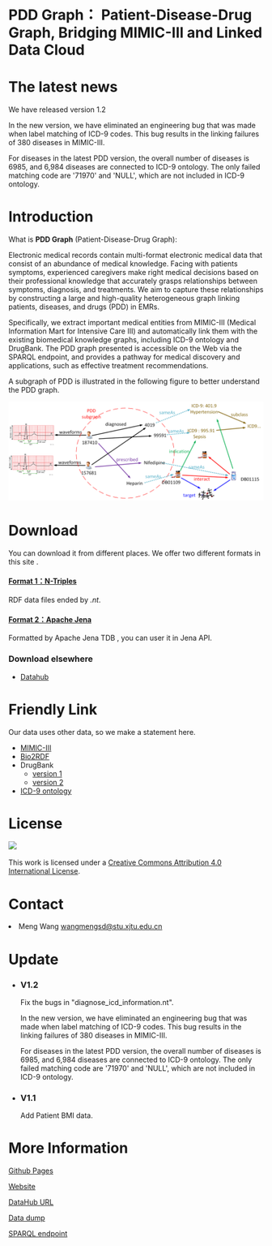 # PDD Graph： Patient-Disease-Drug Graph, Bridging MIMIC-III and Linked Data Cloud

# The latest news

We have released version 1.2

In the new version, we have eliminated an engineering bug that was made when label matching of ICD-9 codes. This bug results in the linking failures of 380 diseases in MIMIC-III.

For diseases in the latest PDD version, the overall number of diseases is 6985, and 6,984 diseases are connected to ICD-9 ontology. The only failed matching code are '71970' and 'NULL', which are not included in ICD-9 ontology.

# Introduction

What is **PDD Graph** (Patient-Disease-Drug Graph):

Electronic medical records contain multi-format electronic medical data that consist of an abundance of medical knowledge. Facing with patients symptoms, experienced caregivers make right medical decisions based on their professional knowledge that accurately grasps relationships between symptoms, diagnosis, and treatments. We aim to capture these relationships by constructing a large and high-quality heterogeneous graph linking patients, diseases, and drugs (PDD) in EMRs.

Specifically, we extract important medical entities from MIMIC-III (Medical Information Mart for Intensive Care III) and automatically link them with the existing biomedical knowledge graphs, including ICD-9 ontology and DrugBank. The PDD graph presented is accessible on the Web via the SPARQL endpoint, and provides a pathway for medical discovery and applications, such as effective treatment recommendations.

A subgraph of PDD is illustrated in the following figure to better understand the PDD graph.

![](my/simple-graph.png)

# Download

You can download it from different places. We offer two different formats in this site .

#### [Format 1：N-Triples](http://kmap.xjtudlc.com/pdd/data/pdd_nt.zip)

RDF data files ended by _.nt_.

#### [Format 2：Apache Jena](http://kmap.xjtudlc.com/pdd/data/pdd_jena_tdb.zip)

Formatted by Apache Jena TDB , you can user it in Jena API.

### Download elsewhere

*   [Datahub](https://datahub.io/dataset/pdd-graph)

# Friendly Link

Our data uses other data, so we make a statement here.

*   [MIMIC-III](https://mimic.physionet.org/)
*   [Bio2RDF](http://bio2rdf.org/)
*   DrugBank
    *   [version 1](https://datahub.io/dataset/bio2rdf-drugbank)
    *   [version 2](http://wifo5-03.informatik.uni-mannheim.de/drugbank/)
*   [ICD-9 ontology](http://bioportal.bioontology.org/ontologies/ICD9CM)

# License

[![](https://i.creativecommons.org/l/by/4.0/88x31.png)](http://creativecommons.org/licenses/by/4.0/)

This work is licensed under a [Creative Commons Attribution 4.0 International License](http://creativecommons.org/licenses/by/4.0/).

# Contact

<li>Meng Wang <a href="mailto:wangmengsd@stu.xjtu.edu.cn">wangmengsd@stu.xjtu.edu.cn</a></li>

# Update

*   ### V1.2

    Fix the bugs in "diagnose_icd_information.nt".

    In the new version, we have eliminated an engineering bug that was made when label matching of ICD-9 codes. This bug results in the linking failures of 380 diseases in MIMIC-III.

    For diseases in the latest PDD version, the overall number of diseases is 6985, and 6,984 diseases are connected to ICD-9 ontology. The only failed matching code are '71970' and 'NULL', which are not included in ICD-9 ontology.
*   ### V1.1

    Add Patient BMI data.

# More Information 

[Github Pages](https://wangmengsd.github.io/pdd-graph/)

[Website](http://kmap.xjtudlc.com/pdd)

[DataHub URL](https://datahub.io/tl/dataset/pdd-graph)

[Data dump](http://kmap.xjtudlc.com/pdd/data/pdd_nt.zip)

[SPARQL endpoint](http://kmap.xjtudlc.com/pdd/dataset.html?tab=query&ds=/pdd)
